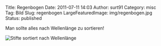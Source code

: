 Title: Regenbogen
Date: 2011-07-11 14:03
Author: surt91
Category: misc
Tag: Bild
Slug: regenbogen
LargeFeaturedImage: img/regenbogen.jpg
Status: published

Man sollte alles nach Wellenlänge zu sortieren!

![Stifte sortiert nach Wellenlänge]({filename}/img/regenbogen.jpg)
